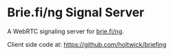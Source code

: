 # Brie.fi/ng Signal Server

A WebRTC signaling server for [brie.fi/ng](https://brie.fi/ng). 

Client side code at: <https://github.com/holtwick/briefing>
